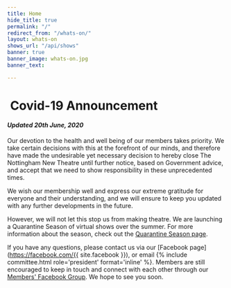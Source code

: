 ```yaml
---
title: Home
hide_title: true
permalink: "/"
redirect_from: "/whats-on/"
layout: whats-on
shows_url: "/api/shows"
banner: true
banner_image: whats-on.jpg
banner_text: 

---
```

<div class="alert alert-danger" markdown="1">

# <i class="fa fa-fw fa-info-circle"></i> Covid-19 Announcement 

#### _Updated 20th June, 2020_

Our devotion to the health and well being of our members takes priority. We take certain decisions with this at the forefront of our minds, and therefore have made the undesirable yet necessary decision to hereby close The Nottingham New Theatre until further notice, based on Government advice, and accept that we need to show responsibility in these unprecedented times.

We wish our membership well and express our extreme gratitude for everyone and their understanding, and we will ensure to keep you updated with any further developments in the future.

However, we will not let this stop us from making theatre. We are launching a Quarantine Season of virtual shows over the summer. For more information about the season, check out the [Quarantine Season page](/quarantine).

If you have any questions, please contact us via our [Facebook page](https://facebook.com/{{ site.facebook }}), or email {% include committee.html role='president' format='inline' %}. Members are still encouraged to keep in touch and connect with each other through our [Members' Facebook Group](https://facebook.com/groups/NNTmembers2019). We hope to see you soon.

</div>